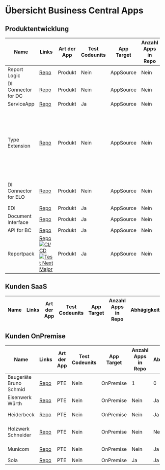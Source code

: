 # Übersicht Business Central Apps

## Produktentwicklung

| Name                 | Links                                                                                                                                                                                                                                                                                                                                                                                                                                                                                                                                                                                            | Art der App | Test Codeunits | App Target | Anzahl Apps in Repo | Abhägigkeiten | Module                                                                                                                    | Sonstige Infos                      |
| -------------------- | ------------------------------------------------------------------------------------------------------------------------------------------------------------------------------------------------------------------------------------------------------------------------------------------------------------------------------------------------------------------------------------------------------------------------------------------------------------------------------------------------------------------------------------------------------------------------------------------------ | ----------- | -------------- | ---------- | ------------------- | ------------- | ------------------------------------------------------------------------------------------------------------------------- | ----------------------------------- |
| Report Logic         | [Repo](https://github.com/abilitygmbh/36487-ABILITY-GMBH-ERP-ABILITY.ReportLogic-ISV.git)                                                                                                                                                                                                                                                                                                                                                                                                                                                                                                        | Produkt     | Nein           | AppSource  | Nein                | Nein          |
| DI Connector for DC  | [Repo](https://github.com/abilitygmbh/36487-ABILITY-GMBH-ERP-BC-ISV-DI-Connector-for-Document-Capture.git)                                                                                                                                                                                                                                                                                                                                                                                                                                                                                       | Produkt     | Nein           | AppSource  | Nein                | Ja            | Continia Document                                                                                                         | Capture, ABILITY.Document Interface |
| ServiceApp           | [Repo](https://github.com/abilitygmbh/36487-ABILITY-GMBH-ERP-ISV-Ability-ServiceApp.git)                                                                                                                                                                                                                                                                                                                                                                                                                                                                                                         | Produkt     | Ja             | AppSource  | Nein                | Nein          |
| Type Extension       | [Repo](https://github.com/abilitygmbh/36487-ABILITY-GMBH-ERP-BC-ISV-TYPE-EXTENSION.git)                                                                                                                                                                                                                                                                                                                                                                                                                                                                                                          | Produkt     | Nein           | AppSource  | Nein                | Ja            | Continia Document Capture, ABILITY.Document Interface, ABILITY.DI Connector for Document Capture, ABILITY.Connect for ELO |
| DI Connector for ELO | [Repo](https://github.com/abilitygmbh/36487-ABILITY-GMBH-ERP-BC-ISV-DI-Connector-for-ELO.git)                                                                                                                                                                                                                                                                                                                                                                                                                                                                                                    | Produkt     | Nein           | AppSource  | Nein                | Ja            | ABILITY.Document Interface, ABILITY.Connect for ELO                                                                       |
| EDI                  | [Repo](https://github.com/abilitygmbh/36487-ABILITY-GMBH-ERP-ABILITY.EDI-ISV.git)                                                                                                                                                                                                                                                                                                                                                                                                                                                                                                                | Produkt     | Ja             | AppSource  | Nein                | Nein          |
| Document Interface   | [Repo](https://github.com/abilitygmbh/36487-ABILITY-GMBH-ERP-ISV-Ability-Document-Interface.git)                                                                                                                                                                                                                                                                                                                                                                                                                                                                                                 | Produkt     | Ja             | AppSource  | Nein                | Nein          |
| API for BC           | [Repo](https://github.com/abilitygmbh/36487-ABILITY-GMBH-ERP-ABILITY.API-for-BC-ISV.git)                                                                                                                                                                                                                                                                                                                                                                                                                                                                                                         | Produkt     | Ja             | AppSource  | Nein                | Nein          |
| Reportpack           | [Repo](https://github.com/abilitygmbh/36487-ABILITY-GMBH-ERP-ABILITY.Reportpack-ISV.git) [![ CI/CD](https://github.com/abilitygmbh/36487-ABILITY-GMBH-ERP-ABILITY.Reportpack-ISV/actions/workflows/CICD.yaml/badge.svg)](https://github.com/abilitygmbh/36487-ABILITY-GMBH-ERP-ABILITY.Reportpack-ISV/actions/workflows/CICD.yaml) [![ Test Next Major](https://github.com/abilitygmbh/36487-ABILITY-GMBH-ERP-ABILITY.Reportpack-ISV/actions/workflows/NextMajor.yaml/badge.svg)](https://github.com/abilitygmbh/36487-ABILITY-GMBH-ERP-ABILITY.Reportpack-ISV/actions/workflows/NextMajor.yaml) | Produkt     | Ja             | AppSource  | Nein                | Ja            | ForNAV                                                                                                                    |

## Kunden SaaS

| Name | Links | Art der App | Test Codeunits | App Target | Anzahl Apps in Repo | Abhägigkeiten | Module | Sonstige Infos |
| ---- | ----- | ----------- | -------------- | ---------- | ------------------- | ------------- | ------ | -------------- |

## Kunden OnPremise

| Name                   | Links                                                                             | Art der App | Test Codeunits | App Target | Anzahl Apps in Repo | Abhägigkeiten | Module                     | Sonstige Infos      |
| ---------------------- | --------------------------------------------------------------------------------- | ----------- | -------------- | ---------- | ------------------- | ------------- | -------------------------- | ------------------- |
| Baugeräte Bruno Schmid | [Repo](https://github.com/abilitygmbh/57274-BAUGERAETE-BRUNO-SCHMID-ERP-BC15.git) | PTE         | Nein           | OnPremise  | 1                   | 0             |
| Eisenwerk Würth        | [Repo](https://github.com/abilitygmbh/57554-EISENWERK-WUERTH-GMBH-ERP-BC.git)     | PTE         | Nein           | OnPremise  | Nein                | Ja            |                            |
| Heiderbeck             | [Repo](https://github.com/abilitygmbh/57709-Heiderbeck-ERP-BC.git)                | PTE         | Nein           | OnPremise  | Nein                | Ja            | ABILITY.Document Interface |
| Holzwerk Schneider     | [Repo](https://github.com/abilitygmbh/57741-Holzwerk-Schneider-ERP-BC22.git)      | PTE         | Nein           | OnPremise  | Nein                | Nein          |                            | Kunden Azure DevOps |
| Municom                | [Repo](https://github.com/abilitygmbh/37298-MUNICOM-ERP-BC.git)                   | PTE         | Nein           | OnPremise  | Nein                | Ja            | ABILITY.Document Interface |
| Sola                   | [Repo](https://github.com/abilitygmbh/49992-SOLA-ERP-BC14-Sola-MainExtension.git) | PTE         | Nein           | OnPremise  | Ja                  | Ja            | Continia Opplus            | Bitbucket           |
